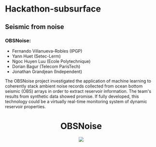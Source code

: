 # Hackathon-subsurface

## Seismic from noise

### OBSNoise:

- Fernando Villanueva-Robles (IPGP)
- Yann Huet (Setec-Lerm)
- Ngoc Huyen Luu (Ecole Polytechnique)
- Dorian Bagur (Telecom ParisTech)
- Jonathan Grandjean (Independent)

The OBSNoise project investigated the application of machine learning to coherently stack ambient noise records collected from ocean bottom seismic (OBS) arrays in order to extract reservoir information. The team's results from synthetic data showed promise. If fully developed, this technology could be a virtually real-time monitoring system of dynamic reservoir properties.

<h1 align="center">OBSNoise</h1>

  <p align="center">
    <img  align="center" src="https://static1.squarespace.com/static/549dcda5e4b0a47d0ae1db1e/t/59554018ccf2101e40a098b0/1498759217159/?format=750w">
  </p>
